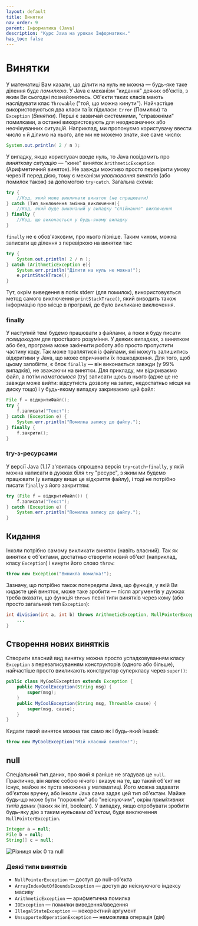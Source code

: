 ```yaml
---
layout: default
title: Винятки
nav_order: 9
parent: Інформатика (Java)
description: "Курс Java на уроках Інформатики."
has_toc: false
---
```


# Винятки

У математиці Вам казали, що ділити на нуль не можна — будь-яке таке ділення буде _помилкою_. У Java є механізм "кидання" деяких об'єктів, з яким Ви сьогодні познайомитесь. Об'єкти таких класів мають наслідувати клас `Throwable` ("той, що можна кинути"). Найчастіше використовуються два класи та їх підкласи: `Error` (Помилки) та `Exception` (_Винятки_). Перші є зазвичай системними, "справжніми" помилками, а останні використовують для неоднозначних або неочікуванних ситуацій. Наприклад, ми пропонуємо користувачу ввести число `n` й ділимо на нього, але ми не можемо знати, яке саме число:

```java
System.out.println( 2 / n );
```
У випадку, якщо користувач введе нуль, то Java повідомить про _виняткову ситуацію_ — "кине" виняток `ArithmeticException` (Арифметичний виняток). Не завжди можливо просто перевірити умову через if перед дією, тому є механізм _уловлювання винятків_ (або помилок також) за допомогою `try`-`catch`. Загальна схема:

```java
try {
    //Код, який може викликати виняток (не спрацювати)
} catch (Тип_виключення змінна_виключення){
    //Код, який буде виконаний у випадку "спіймання" виключення
} finally {
    //Код, що виконається у будь-якому випадку
}
```
`finally` не є обов'язковим, про нього пізніше. Таким чином, можна записати це ділення з перевіркою на винятки так:

```java
try {
    System.out.println( 2 / n );
} catch (ArithmeticException e){
    System.err.println("Ділити на нуль не можна!");
    e.printStackTrace();
}
```
Тут, окрім виведення в потік stderr (для помилок), використовується метод самого виключення `printStackTrace()`, який виводить також інформацію про місце в програмі, де було викликане виключення.

### finally

У наступній темі будемо працювати з файлами, а поки я буду писати _псевдокодом_ для простішого розуміння. У деяких випадках, з винятком або без, програма може закінчити роботу або просто пропустити частину коду. Так може траплятися із файлами, які можуть залишитись відкритими у Java, що може спричинити їх пошкодження. Для того, щоб цьому запобігти, є блок `finally` — він виконається завжди (у 99% випадків), не зважаючи на винятки. Для прикладу, ми відкриваємо файл, а потім _намагаємося_ (try) записати щось в нього (адже це не завжди може вийти: відсутність дозволу на запис, недостатньо місця на диску тощо) і у будь-якому випадку закриваємо цей файл:

```java
File f = відкритиФайл();
try {
	f.записати("Текст");
} catch (Exception e) {
	System.err.println("Помилка запису до файлу.");
} finally {
	f.закрити();
}
```

### try-з-ресурсами

У версії Java (1.)7 з'явилась спрощена версія `try`-`catch`-`finally`, у якій можна написати в дужках біля `try` "ресурс", з яким ми будемо працювати (у випадку вище це відкриття файлу), і тоді не потрібно писати `finally` з його закриттям:

```java
try (File f = відкритиФайл()) {
	f.записати("Текст");
} catch (Exception e) {
	System.err.println("Помилка запису до файлу.");
}
```

## Кидання

Інколи потрібно самому викликати виняток (навіть власний). Так як винятки є об'єктами, достатньо створити новий об'єкт (наприклад, класу `Exception`) і кинути його слово `throw`:

```java
throw new Exception("Виникла помилка!");
```
Зазначу, що потрібно також попередити Java, що функція, у якій Ви кидаєте цей виняток, може таке зробити — після аргументів у дужках треба вказати, що функція `throws` певні типи винятків через кому (або просто загальний тип `Exception`):

```java
int division(int a, int b) throws ArithmeticException, NullPointerException {
	...
}
```

## Створення нових винятків

Створити власний вид винятку можна просто успадковуванням класу `Exception` з перезаписуванням конструкторів (одного або більше), найчастіше просто викликають конструктор суперкласу через `super()`:

```java
public class MyCoolException extends Exception {
	public MyCoolException(String msg) {
		super(msg);
	}
	public MyCoolException(String msg, Throwable cause) {
		super(msg, cause);
	}
}
```
Кидати такий виняток можна так само як і будь-який інший:

```java
throw new MyCoolException("Мій класний виняток!");
```

## null

Спеціальний тип даних, про який я раніше не згадував це `null`. Практично, він являє собою нічого і вказує на те, що такий об'єкт не існує, майже як пуста множина у математиці. Його можна задавати об'єктом вручну, або інколи Java сама задає цей тип об'єктам. Майже будь-що може бути "порожнім" або "неіснуючим", окрім _примітивних типів даних_ (таких як int, boolean). У випадку, якщо спробувати зробити будь-яку дію з таким _нульовим об'єктом_, буде виключення `NullPointerException`.

```java
Integer a = null;
File b = null;
String[] c = null;
```

![Різниця між 0 та null](https://pbs.twimg.com/media/DusCOfyXcAA9_F7.jpg)

### Деякі типи винятків

- `NullPointerException` — доступ до null-об'єкта
- `ArrayIndexOutOfBoundsException` — доступ до неіснуючого індексу масиву
- `ArithmeticException` — арифметична помилка
- `IOException` — помилки виведення/введення
- `IllegalStateException` — некоректний аргумент
- `UnsupportedOperationException` — неможлива операція (дія)
